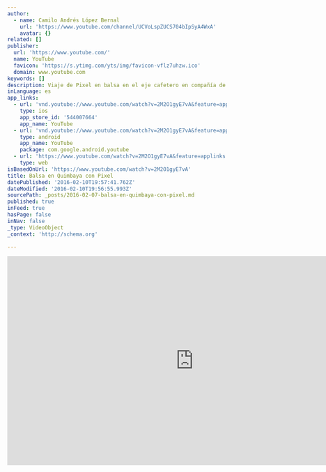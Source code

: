 ```yaml
---
author:
  - name: Camilo Andrés López Bernal
    url: 'https://www.youtube.com/channel/UCVoLspZUCS704bIpSyA4WxA'
    avatar: {}
related: []
publisher:
  url: 'https://www.youtube.com/'
  name: YouTube
  favicon: 'https://s.ytimg.com/yts/img/favicon-vflz7uhzw.ico'
  domain: www.youtube.com
keywords: []
description: Viaje de Pixel en balsa en el eje cafetero en compañía de la familia. Casi 5 horas de paisajes increíbles.
inLanguage: es
app_links:
  - url: 'vnd.youtube://www.youtube.com/watch?v=2M2O1gyE7vA&feature=applinks'
    type: ios
    app_store_id: '544007664'
    app_name: YouTube
  - url: 'vnd.youtube://www.youtube.com/watch?v=2M2O1gyE7vA&feature=applinks'
    type: android
    app_name: YouTube
    package: com.google.android.youtube
  - url: 'https://www.youtube.com/watch?v=2M2O1gyE7vA&feature=applinks'
    type: web
isBasedOnUrl: 'https://www.youtube.com/watch?v=2M2O1gyE7vA'
title: Balsa en Quimbaya con Pixel
datePublished: '2016-02-10T19:57:41.762Z'
dateModified: '2016-02-10T19:56:55.993Z'
sourcePath: _posts/2016-02-07-balsa-en-quimbaya-con-pixel.md
published: true
inFeed: true
hasPage: false
inNav: false
_type: VideoObject
_context: 'http://schema.org'

---
```

<iframe src="https://cdn.embedly.com/widgets/media.html?src=https%3A%2F%2Fwww.youtube.com%2Fembed%2F2M2O1gyE7vA%3Ffeature%3Doembed&amp;url=https%3A%2F%2Fwww.youtube.com%2Fwatch%3Fv%3D2M2O1gyE7vA&amp;image=https%3A%2F%2Fi.ytimg.com%2Fvi%2F2M2O1gyE7vA%2Fhqdefault.jpg&amp;key=b7d04c9b404c499eba89ee7072e1c4f7&amp;type=text%2Fhtml&amp;schema=youtube" width="854" height="480" scrolling="no" frameborder="0" allowfullscreen="allowfullscreen" style=""></iframe>